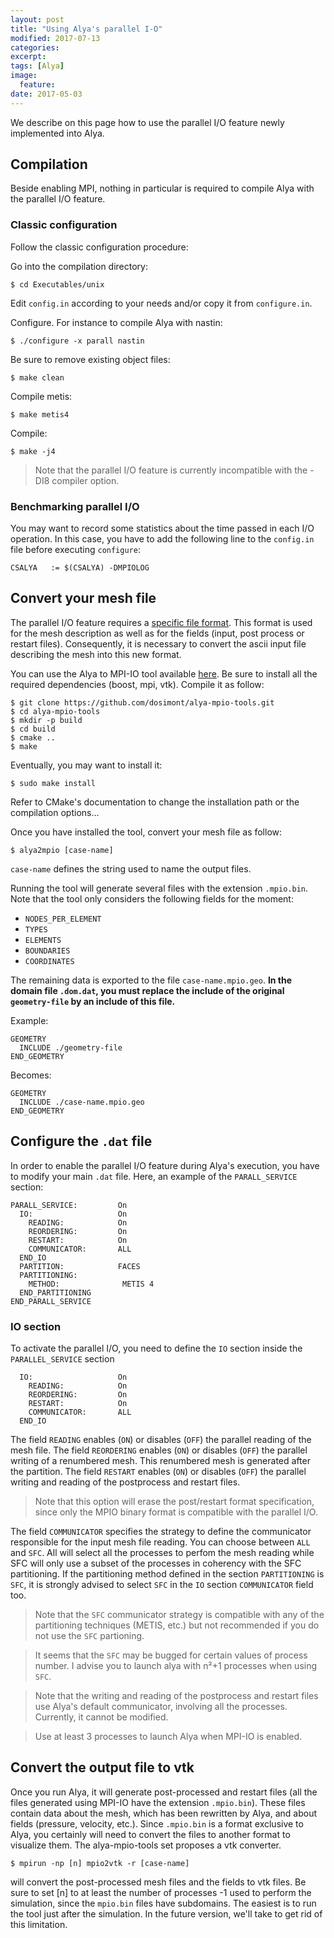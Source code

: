 ```yaml
---
layout: post
title: "Using Alya's parallel I-O"
modified: 2017-07-13
categories: 
excerpt:
tags: [Alya]
image:
  feature:
date: 2017-05-03
---
```


We describe on this page how to use the parallel I/O feature newly implemented into Alya.

## Compilation

Beside enabling MPI, nothing in particular is required to compile Alya with the parallel I/O feature.

### Classic configuration

Follow the classic configuration procedure:

Go into the compilation directory:

    $ cd Executables/unix

Edit `config.in` according to your needs and/or copy it from `configure.in`.

Configure. For instance to compile Alya with nastin:

    $ ./configure -x parall nastin

Be sure to remove existing object files:

    $ make clean

Compile metis:

    $ make metis4

Compile:

    $ make -j4
  
> Note that the parallel I/O feature is currently incompatible with the -DI8 compiler option.

### Benchmarking parallel I/O

You may want to record some statistics about the time passed in each I/O operation.
In this case, you have to add the following line to the `config.in` file before executing `configure`:

    CSALYA   := $(CSALYA) -DMPIOLOG

## Convert your mesh file

The parallel I/O feature requires a [specific file format](/binary-format).
This format is used for the mesh description as well as for the fields (input, post process or restart files).
Consequently, it is necessary to convert the ascii input file describing the mesh into this new format.

You can use the Alya to MPI-IO tool available [here](https://github.com/dosimont/alya-mpio-tools).
Be sure to install all the required dependencies (boost, mpi, vtk).
Compile it as follow:

    $ git clone https://github.com/dosimont/alya-mpio-tools.git
    $ cd alya-mpio-tools
    $ mkdir -p build
    $ cd build
    $ cmake ..
    $ make

Eventually, you may want to install it:

    $ sudo make install

Refer to CMake's documentation to change the installation path or the compilation options...

Once you have installed the tool, convert your mesh file as follow:

    $ alya2mpio [case-name]

`case-name` defines the string used to name the output files.

Running the tool will generate several files with the extension `.mpio.bin`.
Note that the tool only considers the following fields for the moment:

  - `NODES_PER_ELEMENT`
  - `TYPES`
  - `ELEMENTS`
  - `BOUNDARIES`
  - `COORDINATES`

The remaining data is exported to the file `case-name.mpio.geo`. **In the domain file `.dom.dat`, you must replace the include of the original `geometry-file` by an include of this file.**

Example:

    GEOMETRY
      INCLUDE ./geometry-file
    END_GEOMETRY

Becomes:

    GEOMETRY
      INCLUDE ./case-name.mpio.geo
    END_GEOMETRY
    
## Configure the `.dat` file

In order to enable the parallel I/O feature during Alya's execution, you have to modify your main `.dat` file.
Here, an example of the `PARALL_SERVICE` section:

    PARALL_SERVICE:         On
      IO:                   On
        READING:            On
        REORDERING:         On
        RESTART:            On
        COMMUNICATOR:       ALL
      END_IO
      PARTITION:            FACES
      PARTITIONING:
        METHOD:              METIS 4
      END_PARTITIONING
    END_PARALL_SERVICE

### IO section

To activate the parallel I/O, you need to define the `IO` section inside the `PARALLEL_SERVICE` section

      IO:                   On
        READING:            On
        REORDERING:         On
        RESTART:            On
        COMMUNICATOR:       ALL
      END_IO

The field `READING` enables (`ON`) or disables (`OFF`) the parallel reading of the mesh file.
The field `REORDERING` enables (`ON`) or disables (`OFF`) the parallel writing of a renumbered mesh.
This renumbered mesh is generated after the partition.
The field `RESTART` enables (`ON`) or disables (`OFF`) the parallel writing and reading of the postprocess and restart files.

> Note that this option will erase the post/restart format specification, since only the MPIO binary format is compatible with the parallel I/O.

The field `COMMUNICATOR` specifies the strategy to define the communicator responsible for the input mesh file reading.
You can choose between `ALL` and `SFC`. All will select all the processes to perfom the mesh reading while SFC will only use a subset of the processes in coherency with the SFC partitioning.
If the partitioning method defined in the section `PARTITIONING` is `SFC`, it is strongly advised to select `SFC` in the `IO` section `COMMUNICATOR` field too.

> Note that the `SFC` communicator strategy is compatible with any of the partitioning techniques (METIS, etc.) but not recommended if you do not use the `SFC` partioning.

> It seems that the `SFC` may be bugged for certain values of process number. I advise you to launch alya with n²+1 processes when using `SFC`.

> Note that the writing and reading of the postprocess and restart files use Alya's default communicator, involving all the processes. Currently, it cannot be modified.

> Use at least 3 processes to launch Alya when MPI-IO is enabled.

## Convert the output file to vtk

Once you run Alya, it will generate post-processed and restart files (all the files generated using MPI-IO have the extension `.mpio.bin`).
These files contain data about the mesh, which has been rewritten by Alya, and about fields (pressure, velocity, etc.).
Since `.mpio.bin` is a format exclusive to Alya, you certainly will need to convert the files to another format to visualize them.
The alya-mpio-tools set proposes a vtk converter.

    $ mpirun -np [n] mpio2vtk -r [case-name]

will convert the post-processed mesh files and the fields to vtk files. Be sure to set [n] to at least the number of processes -1 used to perform the simulation, since the `mpio.bin` files have subdomains.
The easiest is to run the tool just after the simulation. In the future version, we'll take to get rid of this limitation.

